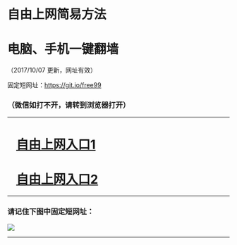 ﻿# 自由上网简易方法

# 电脑、手机一键翻墙

（2017/10/07 更新，网址有效）

固定短网址：https://git.io/free99

### （微信如打不开，请转到浏览器打开）


***





# &nbsp;&nbsp; <a href="http://ft1761214411.fwq-tz-1001.info/fwqtz01.html?t=100700132766 " target="_blank">自由上网入口1</a>
# &nbsp;&nbsp; <a href="http://ft1414629807.fwq-tz-1002.info/fwqtz02.html?t=100700124312 " target="_blank">自由上网入口2</a>
***

### 请记住下图中固定短网址：

<img src="https://s3-us-west-2.amazonaws.com/fwq-1001/yjfq-20170905okok.png" /> 


***

